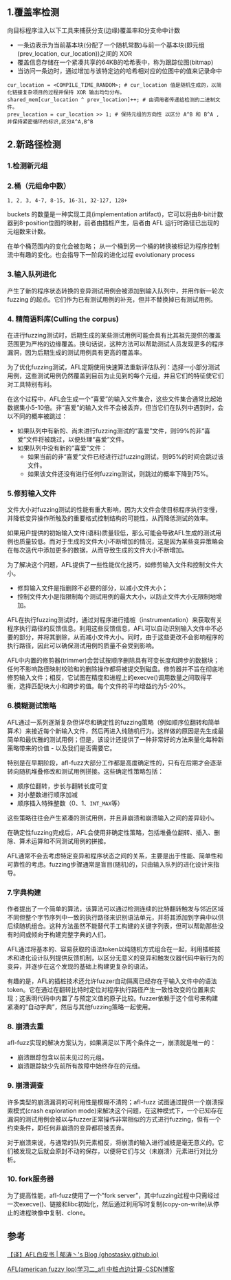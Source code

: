 ## 1.覆盖率检测
向目标程序注入以下工具来捕获分支(边缘)覆盖率和分支命中计数
- 一条边表示为当前基本块(分配了一个随机常数)与前一个基本块(即元组 (prev_location, cur_location))之间的 XOR
- 覆盖信息存储在一个紧凑共享的64KB的哈希表中，称为跟踪位图(bitmap)
- 当访问一条边时，通过增加与该特定边的哈希相对应的位图中的值来记录命中

```
cur_location = <COMPILE_TIME_RANDOM>; # cur_location 值是随机生成的，以简化链接复杂项目的过程并保持 XOR 输出均匀分布。
shared_mem[cur_location ^ prev_location]++; # 由调用者传递给检测的二进制文件。
prev_location = cur_location >> 1; # 保持元组的方向性 以区分 A^B 和 B^A ,并保持紧密循环的标识,区分A^A,B^B
```

## 2.新路径检测
### 1.检测新元组
### 2.桶（元组命中数）
```
1, 2, 3, 4-7, 8-15, 16-31, 32-127, 128+
```

buckets 的数量是一种实现工具(implementation artifact)，它可以将由8-bit计数器到8-position位图的映射，前者由插桩产生，后者由 AFL 运行时路径已出现的元组数来计数。

在单个桶范围内的变化会被忽略； 从一个桶到另一个桶的转换被标记为程序控制流中有趣的变化。也会指导下一阶段的进化过程 evolutionary process

### 3.输入队列进化
产生了新的程序状态转换的变异测试用例会被添加到输入队列中，并用作新一轮次 fuzzing 的起点。它们作为已有测试用例的补充，但并不替换掉已有测试用例。

### 4. 精简语料库(Culling the corpus)
在进行fuzzing测试时，后期生成的某些测试用例可能会具有比其祖先提供的覆盖范围更为严格的边缘覆盖。换句话说，这种方法可以帮助测试人员发现更多的程序漏洞，因为后期生成的测试用例具有更高的覆盖率。

为了优化fuzzing测试，AFL定期使用快速算法重新评估队列：选择一小部分测试用例，这些测试用例仍然覆盖到目前为止见到的每个元组，并且它们的特征使它们对工具特别有利。

在这个过程中，AFL会生成一个“喜爱”的输入文件集合，这些文件集合通常比起始数据集小5-10倍。非“喜爱”的输入文件不会被丢弃，但当它们在队列中遇到时，会以不同的概率被跳过：

- 如果队列中有新的、尚未进行fuzzing测试的“喜爱”文件，则99%的非“喜爱”文件将被跳过，以便处理“喜爱”文件。
- 如果队列中没有新的“喜爱”文件：
    - 如果当前的非“喜爱”文件已经进行过fuzzing测试，则95%的时间会跳过该文件。
    - 如果该文件还没有进行任何fuzzing测试，则跳过的概率下降到75%。

### 5.修剪输入文件
文件大小对fuzzing测试的性能有重大影响，因为大文件会使目标程序执行变慢，并降低变异操作所触及的重要格式控制结构的可能性，从而降低测试的效率。

如果用户提供的初始输入文件(语料)质量较低，那么可能会导致AFL生成的测试用例也质量较低。而对于生成的文件大小不断增加的情况，这是因为某些变异策略会在每次迭代中添加更多的数据，从而导致生成的文件大小不断增加。

为了解决这个问题，AFL提供了一些性能优化技巧，如修剪输入文件和控制文件大小。
- 修剪输入文件是指删除不必要的部分，以减小文件大小；
- 控制文件大小是指限制每个测试用例的最大大小，以防止文件大小无限制地增加。

AFL在执行fuzzing测试时，通过对程序进行插桩（instrumentation）来获取有关程序执行路径的反馈信息。利用这些反馈信息，AFL可以自动识别输入文件中不必要的部分，并将其删除，从而减小文件大小。同时，由于这些更改不会影响程序的执行路径，因此可以确保测试用例的质量不会受到影响。

AFL中内置的修剪器(trimmer)会尝试按顺序删除具有可变长度和跨步的数据块；任何不影响路径映射校验和的删除操作都将被提交到磁盘。修剪器并不旨在彻底地修剪输入文件；相反，它试图在精度和进程上的execve()调用数量之间取得平衡，选择匹配块大小和跨步的值。每个文件的平均增益约为5-20%。

### 6.模糊测试策略
AFL通过一系列逐渐复杂但详尽和确定性的fuzzing策略（例如顺序位翻转和简单算术）来接近每个新输入文件，然后再进入纯随机行为。这样做的原因是先生成最简单和最优雅的测试用例；但是，该设计还提供了一种非常好的方法来量化每种新策略带来的价值 - 以及我们是否需要它。

特别是在早期阶段，afl-fuzz大部分工作都是高度确定性的，只有在后期才会逐渐转向随机堆叠修改和测试用例拼接。这些确定性策略包括：

- 顺序位翻转，步长与翻转长度可变
- 对小整数进行顺序加减
- 顺序插入特殊整数（0、1、`INT_MAX`等）

这些策略往往会产生紧凑的测试用例，并且非崩溃和崩溃输入之间的差异较小。

在确定性fuzzing完成后，AFL会使用非确定性策略，包括堆叠位翻转、插入、删除、算术运算和不同测试用例的拼接。

AFL通常不会去考虑特定变异和程序状态之间的关系，主要是出于性能、简单性和可靠性的考虑。fuzzing步骤通常是盲目(随机)的，只由输入队列的进化设计来指导。

### 7.字典构建
作者提出了一个简单的算法，该算法可以通过检测连续的比特翻转触发与邻近区域不同但整个字节序列中一致的执行路径来识别语法单元，并将其添加到字典中以供后续随机组合。这种方法虽然不能替代手工构建的关键字列表，但可以帮助那些没有时间或倾向于构建完整字典的人们。

AFL通过将基本的、容易获取的语法token以纯随机方式组合在一起，利用插桩技术和进化设计队列提供反馈机制，以区分无意义的变异和触发仪器代码中新行为的变异，并逐步在这个发现的基础上构建更复杂的语法。

有趣的是，AFL的插桩技术还允许fuzzer自动隔离已经存在于输入文件中的语法token。它在通过在翻转比特时定位对程序执行路径产生一致性改变的位置来实现；这表明代码中内置了与预定义值的原子比较。fuzzer依赖于这个信号来构建紧凑的”自动字典”，然后与其他fuzzing策略一起使用。

### 8. 崩溃去重
afl-fuzz实现的解决方案认为，如果满足以下两个条件之一，崩溃就是唯一的：
- 崩溃跟踪包含以前未见过的元组。
- 崩溃跟踪缺少先前所有故障中始终存在的元组。

### 9. 崩溃调查
许多类型的崩溃漏洞的可利用性是模糊不清的；afl-fuzz 试图通过提供一个崩溃探索模式(crash exploration mode)来解决这个问题，在这种模式下，一个已知存在漏洞的测试用例会被以与fuzzer正常操作非常相似的方式进行fuzzing，但有一个约束条件，即任何非崩溃的变异都将被丢弃。

对于崩溃来说，与通常的队列元素相反，将崩溃的输入进行减枝是毫无意义的。它们被发现之后就会原封不动的保存，以便将它们与父（未崩溃）元素进行对比分析。

### 10. fork服务器
为了提高性能，afl-fuzz使用了一个”fork server”，其中fuzzing过程中只需经过一次execve()、链接和libc初始化，然后通过利用写时复制(copy-on-write)从停止的进程映像中复制、clone。







## 参考

[【译】AFL白皮书 | 郁涛丶's Blog (ghostasky.github.io)](https://ghostasky.github.io/2023/05/16/2023-5AFLWritePaper/)

[AFL(american fuzzy lop)学习二_afl 中粧点边计算-CSDN博客](https://blog.csdn.net/sizaif/article/details/124268192)

